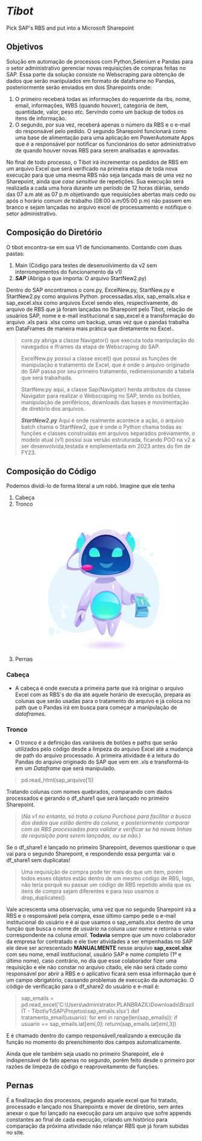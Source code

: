 # *Tibot*
Pick SAP's RBS and put into a Microsoft Sharepoint

## Objetivos
Solução em automação de processos com Python,Selenium e Pandas para o setor administrativo gerenciar novas requisições de compras feitas no SAP. Essa parte da solução consiste no Webscraping para obtenção de dados que serão manipulados em formato de dataframe no Pandas, posteriormente serão enviados em dois Sharepoints onde:
1. O primeiro receberá todas as informações do requerinte da rbs, nome, email, informações, WBS (quando houver), categoria de item, quantidade, valor, peso etc. Servindo como um backup de todos os itens de informação.
2. O segundo, por sua vez, receberá apenas o número da RBS e o e-mail do responsável pelo pedido.
O segundo Sharepoint funcionará como uma base de alimentação para uma aplicação em PowerAutomate Apps que é a responsável por notificar os funcionários do setor administrativo de quando houver novas RBS para serem analisadas e aprovadas.

No final de todo processo, o Tibot irá incrementar os pedidos de RBS em um arquivo Excel que será verificado na primeira etapa de toda nova execução para que uma mesma RBS não seja lançada mais de uma vez no Sharepoint, ainda que *case sensitive* de repetições.
Sua execução será realizada a cada uma hora durante um período de 12 horas diárias, sendo das 07 a.m até as 07 p.m objetivando que requisições abertas mais cedo ou após o horário comum de trabalho (08:00 a.m/05:00 p.m) não passem em branco e sejam lançadas no arquivo excel de processamento e notifique o setor administrativo.

## Composição do Diretório
O tibot encontra-se em sua V1 de funcionamento.
Contando com duas pastas:
1. Main (Código para testes de desenvolvimento da v2 sem interrompimentos do funcionamento da v1)
2. ***SAP*** (Abriga o que importa: O arquivo StartNew2.py)

Dentro do SAP encontramos o core.py, ExcelNew.py, StartNew.py e StartNew2.py como arquivos Python. processadas.xlsx, sap_emails.xlsx e sap_excel.xlsx como arquivos Excel sendo eles, respectivamente, do arquivo de RBS que já foram lançadas no Sharepoint pelo Tibot, relação de usuários SAP, nome e e-mail institucional e sap_excel é a transformação do arquivo .xls para .xlsx como um backup, umas vez que o pandas trabalha em DataFrames de maneira mais prática que diretamente no Excel.. 

>core.py abriga a classe Navigator() que executa toda manipulação do navegados e Iframes da etapa de Webscraping do SAP.
>
>ExcelNew.py possui a classe excel() que possui as funções de manipulação e tratamento de Excel, que é onde o arquivo originado do SAP passa por seu primeiro tratamento, redimensionando a tabela que será trabalhada.
>
>StartNew.py aqui, a classe Sap(Navigator) herda atributos da classe Navigator para realizar o Webscraping no SAP, tendo os botões, manipulação de periféricos, downloads das bases e movimentação de diretório dos arquivos. 
>
>***StartNew2.py*** Aqui é onde realmente acontece a ação, o arquivo batch chama o StartNew2, que é onde o Python chama todas as funções e classes construídas em arquivos separados préviamente, o modelo atual (v1) possui sua versão estruturada, ficando POO na v2 a ser desenvolvida,testada e emplementada em 2023 antes do fim de FY23.
## Composição do Código
Podemos dividi-lo de forma literal a um robô. Imagine que ele tenha
1. Cabeça
2. Tronco
3. Pernas
![Tibot](tibot_img.PNG)
### Cabeça
- A cabeça é onde executa a primeira parte que irá originar o arquivo Excel com as RBS's do dia até aquele horário de execução, prepara as colunas que serão usadas para o tratamento do arquivo e já coloca no path que o Pandas irá em busca para começar a manipulação de *dataframes*.

### Tronco
- O tronco é a definição das variáveis de botões e paths que serão utilizados pelo código desde a limpeza do arquivo Excel até a mudança de path do arquivo processado. A primeira atividade é a leitura do Pandas do arquivo originado do SAP que vem em .xls e transformá-lo em um *Dataframe* que será manipulado.
>pd.read_html(sap_arquivo[1])
>
Tratando colunas com nomes quebrados, comparando com dados processados e gerando o df_share1 que será lançado no primeiro Sharepoint.
>(_Na v1 no entanto, só trata a coluna Purchase para facilitar a busca dos dados que estão dentro da coluna, e posteriormente comparar com as RBS processadas para validar e verificar se há novas linhas de requisição para serem lançadas, ou se não._)
>
Se o df_share1 é lançado no primeiro Sharepoint, devemos questionar o que vai para o segundo Sharepoint, e respondendo essa pergunta: vai o df_share1 sem duplicatas!
>Uma requisição de compra pode ter mais do que um item, porém todos esses objetos estão dentro de um mesmo código de RBS, logo, não teria porquê eu passar um código de RBS repetido ainda que os itens de compra sejam diferentes e para isso usamos o drop_duplicates().
>
Vale acrescenta uma observação, uma vez que no segundo Sharepoint irá a RBS e o responsável pela compra, esse último campo pede o e-mail institucional do usuário e é aí que usamos o sap_emails.xlsx dentro de uma função que busca o nome de usuário na coluna _user name_ e retorna o valor correspondente na coluna _email_. **Todavia** sempre que um novo colaborador da empresa for contratado e ele tiver atividades a ser empenhadas no SAP ele deve ser acrescentado **MANUALMENTE** nesse arquivo **sap_excel.xlsx** com seu nome, email institucional, usuário SAP e nome completo (1º e último nome), caso contrário, no dia que esse colaborador fizer uma requisição e ele não constar no arquivo citado, ele não será citado como responsável por abrir a RBS e o aplicativo ficará sem essa informação que é um campo obrigatório, causando problemas de execução da automação.
 O código de verificação para o df_share2 do usuário e e-mail é:
>sap_emails = pd.read_excel('C:\\Users\\administrator.PLANBRAZIL\\Downloads\\Brazil IT - Tibot\\v1\\SAP\\Projetos\\sap_emails.xlsx')
def tratamento_email(usuario):
      for eml in range(len(sap_emails)):
         if usuario == sap_emails.iat[eml,0]:
          return(sap_emails.iat[eml,3])
>
E é chamado dentro do campo responsávell,realizando a execução da função no momento do preenchimento dos campos automaticamente.

Ainda que ele também seja usado no primeiro Sharepoint, ele é indispensável de fato apenas no segundo, porém feito desde o primeiro por razões de limpeza de código e reaproveitamento de funções.

## Pernas
É a finalização dos processos, pegando aquele excel que foi tratado, processado e lançado nos Sharepoints e mover de diretório, sem antes anexar o que foi lançado na execução para um arquivo que sofre appends constantes ao final de cada execução, criando um histórico para comparação da próxima atividade não relançar RBS que já foram subidas no site.
